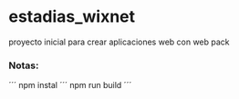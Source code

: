 # estadias_wixnet
proyecto inicial para crear aplicaciones web con web pack 
### Notas:
´´´
npm instal 
´´´
npm run build 
´´´